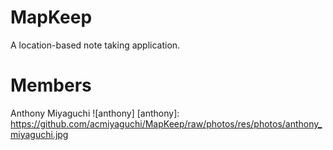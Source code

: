 MapKeep
=======

A location-based note taking application.

Members
=======
Anthony Miyaguchi
![anthony]
[anthony]: https://github.com/acmiyaguchi/MapKeep/raw/photos/res/photos/anthony_miyaguchi.jpg


